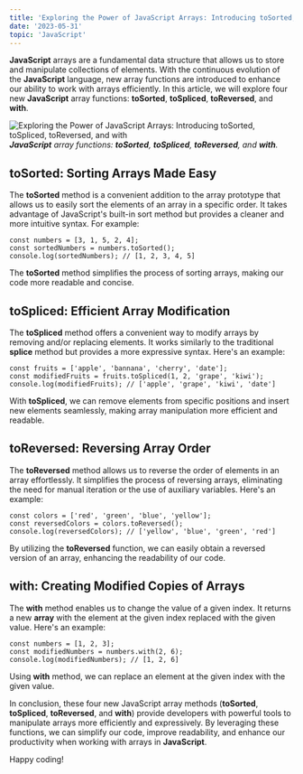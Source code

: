 ```yaml
---
title: 'Exploring the Power of JavaScript Arrays: Introducing toSorted, toSpliced, toReversed, and with'
date: '2023-05-31'
topic: 'JavaScript'
---
```


**JavaScript** arrays are a fundamental data structure that allows us to store and manipulate collections of elements. With the continuous evolution of the **JavaScript** language, new array functions are introduced to enhance our ability to work with arrays efficiently. In this article, we will explore four new **JavaScript** array functions: **toSorted**, **toSpliced**, **toReversed**, and **with**.

![Exploring the Power of JavaScript Arrays: Introducing toSorted, toSpliced, toReversed, and with](/images/javascript/exploring-the-power-of-javascript-arrays-introducing-tosorted-tospliced-toreversed-and-with.webp)
_**JavaScript** array functions: **toSorted**, **toSpliced**, **toReversed**, and **with**._

## toSorted: Sorting Arrays Made Easy

The **toSorted** method is a convenient addition to the array prototype that allows us to easily sort the elements of an array in a specific order. It takes advantage of JavaScript's built-in sort method but provides a cleaner and more intuitive syntax. For example:

```
const numbers = [3, 1, 5, 2, 4];
const sortedNumbers = numbers.toSorted();
console.log(sortedNumbers); // [1, 2, 3, 4, 5]
```

The **toSorted** method simplifies the process of sorting arrays, making our code more readable and concise.

## toSpliced: Efficient Array Modification

The **toSpliced** method offers a convenient way to modify arrays by removing and/or replacing elements. It works similarly to the traditional **splice** method but provides a more expressive syntax. Here's an example:

```
const fruits = ['apple', 'bannana', 'cherry', 'date'];
const modifiedFruits = fruits.toSpliced(1, 2, 'grape', 'kiwi');
console.log(modifiedFruits); // ['apple', 'grape', 'kiwi', 'date']
```

With **toSpliced**, we can remove elements from specific positions and insert new elements seamlessly, making array manipulation more efficient and readable.

## toReversed: Reversing Array Order

The **toReversed** method allows us to reverse the order of elements in an array effortlessly. It simplifies the process of reversing arrays, eliminating the need for manual iteration or the use of auxiliary variables. Here's an example:

```
const colors = ['red', 'green', 'blue', 'yellow'];
const reversedColors = colors.toReversed();
console.log(reversedColors); // ['yellow', 'blue', 'green', 'red']
```

By utilizing the **toReversed** function, we can easily obtain a reversed version of an array, enhancing the readability of our code.

## with: Creating Modified Copies of Arrays

The **with** method enables us to change the value of a given index. It returns a new **array** with the element at the given index replaced with the given value. Here's an example:

```
const numbers = [1, 2, 3];
const modifiedNumbers = numbers.with(2, 6);
console.log(modifiedNumbers); // [1, 2, 6]
```

Using **with** method, we can replace an element at the given index with the given value.

In conclusion, these four new JavaScript array methods (**toSorted**, **toSpliced**, **toReversed**, and **with**) provide developers with powerful tools to manipulate arrays more efficiently and expressively. By leveraging these functions, we can simplify our code, improve readability, and enhance our productivity when working with arrays in **JavaScript**.

Happy coding!
